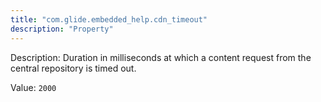 ```yaml
---
title: "com.glide.embedded_help.cdn_timeout"
description: "Property"
---
```


Description: Duration in milliseconds at which a content request from the central repository is timed out.

Value: `2000`